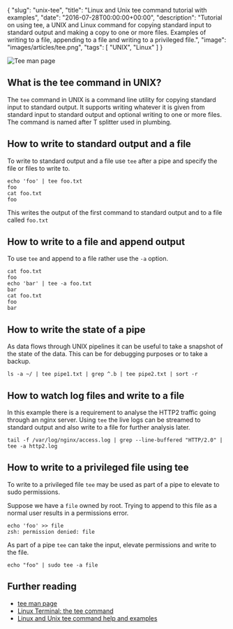 {
  "slug": "unix-tee",
  "title": "Linux and Unix tee command tutorial with examples",
  "date": "2016-07-28T00:00:00+00:00",
  "description": "Tutorial on using tee, a UNIX and Linux command for copying standard input to standard output and making a copy to one or more files. Examples of writing to a file, appending to a file and writing to a privileged file.",
  "image": "images/articles/tee.png",
  "tags": [
    "UNIX",
    "Linux"
  ]
}

![Tee man page][4]

## What is the tee command in UNIX?

The `tee` command in UNIX is a command line utility for copying standard input to standard output. It supports writing whatever it is given from standard input to standard output and optional writing to one or more files. The command is named after T splitter used in plumbing. 

## How to write to standard output and a file

To write to standard output and a file use `tee` after a pipe and specify the file or files to write to.

    echo 'foo' | tee foo.txt
    foo
    cat foo.txt
    foo

This writes the output of the first command to standard output and to a file called `foo.txt`

## How to write to a file and append output

To use `tee` and append to a file rather use the `-a` option.

    cat foo.txt
    foo
    echo 'bar' | tee -a foo.txt
    bar
    cat foo.txt
    foo
    bar

## How to write the state of a pipe 

As data flows through UNIX pipelines it can be useful to take a snapshot of the state of the data. This can be for debugging purposes or to take a backup.

    ls -a ~/ | tee pipe1.txt | grep ^.b | tee pipe2.txt | sort -r

## How to watch log files and write to a file

In this example there is a requirement to analyse the HTTP2 traffic going through an nginx server. Using `tee` the live logs can be streamed to standard output and also write to a file for further analysis later.

    tail -f /var/log/nginx/access.log | grep --line-buffered "HTTP/2.0" | tee -a http2.log

## How to write to a privileged file using tee

To write to a privileged file `tee` may be used as part of a pipe to elevate to sudo permissions.

Suppose we have a `file` owned by root. Trying to append to this file as a normal user results in a permissions error.

    echo 'foo' >> file 
    zsh: permission denied: file

As part of a pipe `tee` can take the input, elevate permissions and write to the file.

    echo "foo" | sudo tee -a file

## Further reading

* [tee man page][1]
* [Linux Terminal: the tee command][2]
* [Linux and Unix tee command help and examples][3]

[1]: http://man7.org/linux/man-pages/man1/tee.1.html
[2]: https://linuxaria.com/pills/linux-terminal-the-tee-command
[3]: http://www.computerhope.com/unix/utee.htm
[4]: /images/articles/tee.png
